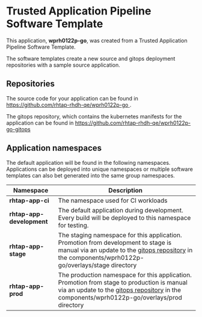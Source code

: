 # Trusted Application Pipeline Software Template

This application, **wprh0122p-go**, was created from a Trusted Application Pipeline Software Template.

The software templates create a new source and gitops deployment repositories with a sample source application. 

## Repositories

The source code for your application can be found in [https://github.com/rhtap-rhdh-qe/wprh0122p-go ](https://github.com/rhtap-rhdh-qe/wprh0122p-go ).
 
The gitops repository, which contains the kubernetes manifests for the application can be found in 
[https://github.com/rhtap-rhdh-qe/wprh0122p-go-gitops ](https://github.com/rhtap-rhdh-qe/wprh0122p-go-gitops ) 

## Application namespaces 

The default application will be found in the following namespaces. Applications can be deployed into unique namespaces or multiple software templates can also bet generated into the same group namespaces.  

|  Namespace   |  Description   |  
| -------- | -------- |
| **rhtap-app-ci** | The namespace used for CI workloads |
| **rhtap-app-development** | The default application during development. Every build will be deployed to this namespace for testing. |
| **rhtap-app-stage** | The staging namespace for this application. Promotion from development to stage is manual via an update to the [gitops repository](https://github.com/rhtap-rhdh-qe/wprh0122p-go-gitops ) in the components/wprh0122p-go/overlays/stage directory |
| **rhtap-app-prod** | The production namespace for this application. Promotion from stage to production is manual via an update to the [gitops repository](https://github.com/rhtap-rhdh-qe/wprh0122p-go-gitops ) in the components/wprh0122p-go/overlays/prod directory |